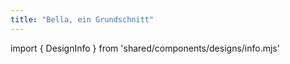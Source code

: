 ```yaml
---
title: "Bella, ein Grundschnitt"
---
```


import { DesignInfo } from 'shared/components/designs/info.mjs'

<DesignInfo design='bella' docs />

